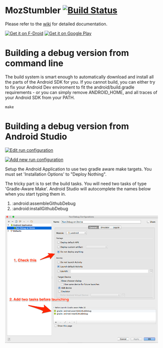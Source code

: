 MozStumbler [![Build Status](https://travis-ci.org/mozilla/MozStumbler.png?branch=dev)](https://travis-ci.org/mozilla/MozStumbler)
===========

Please refer to the [wiki](https://github.com/mozilla/MozStumbler/wiki) for detailed documentation.

<a href="https://f-droid.org/packages/org.mozilla.mozstumbler/" target="_blank">
<img src="https://f-droid.org/badge/get-it-on.png" alt="Get it on F-Droid" height="80"/></a>
<a href="https://play.google.com/store/apps/details?id=org.mozilla.mozstumbler" target="_blank">
<img src="https://play.google.com/intl/en_us/badges/images/generic/en-play-badge.png" alt="Get it on Google Play" height="80"/></a>

# Building a debug version from command line #

The build system is smart enough to automatically download and install
all the parts of the Android SDK for you.  If you cannot build, you
can either try to fix your Android Dev enviroment to fit the
android/build.gradle requirements - or you can simply remove
ANDROID_HOME, and all traces of your Android SDK from your PATH.

```
make
```

# Building a debug version from Android Studio #

[![Edit run configuration](https://raw.githubusercontent.com/mozilla/MozStumbler/dev/docs/screencaps/edit_configuration.png)](https://raw.githubusercontent.com/mozilla/MozStumbler/dev/docs/screencaps/edit_configuration.png)


[![Add new run configuration](https://raw.githubusercontent.com/mozilla/MozStumbler/dev/docs/screencaps/add_new_config.png)](https://raw.githubusercontent.com/mozilla/MozStumbler/dev/docs/screencaps/add_new_config.png)

Setup the Android Application to use two gradle aware make targets.
You must set 'Installation Options' to "Deploy Nothing".

The tricky part is to set the build tasks.  You will need two tasks of
type 'Gradle-Aware Make'.  Android Studio will autocomplete the names
below when you start typing them in.

1.  :android:assembleGithubDebug
2.  :android:installGithubDebug

[![Setup new run configuration](https://raw.githubusercontent.com/mozilla/MozStumbler/dev/docs/screencaps/setup_android_config.png)](https://raw.githubusercontent.com/mozilla/MozStumbler/dev/docs/screencaps/setup_android_config.png)
